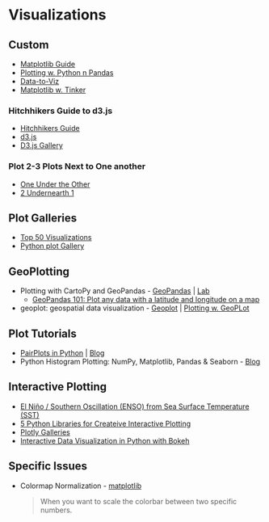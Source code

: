 # Visualizations


## Custom

* [Matplotlib Guide](https://matplotlib.org/3.1.1/tutorials/introductory/usage.html)
* [Plotting w. Python n Pandas](https://www.shanelynn.ie/plotting-with-python-and-pandas-libraries-for-data-visualisation/)
* [Data-to-Viz](https://www.data-to-viz.com/)
* [Matplotlib w. Tinker](https://datatofish.com/matplotlib-charts-tkinter-gui/)

### Hitchhikers Guide to d3.js

* [Hitchhikers Guide](https://medium.com/@enjalot/the-hitchhikers-guide-to-d3-js-a8552174733a)
* [d3.js](https://www.fullstackpython.com/d3-js.html)
* [D3.js Gallery](https://www.d3-graph-gallery.com/interactivity.html)


### Plot 2-3 Plots Next to One another

* [One Under the Other](https://python-graph-gallery.com/24-histogram-with-a-boxplot-on-top-seaborn/)
* [2 Undernearth 1](https://realpython.com/python-matplotlib-guide/)

## Plot Galleries

* [Top 50 Visualizations](https://www.machinelearningplus.com/plots/top-50-matplotlib-visualizations-the-master-plots-python/#6.-Marginal-Histogram)
* [Python plot Gallery](https://python-graph-gallery.com/)

## GeoPlotting

* Plotting with CartoPy and GeoPandas - [GeoPandas](http://geopandas.org/gallery/cartopy_convert.html) | [Lab](http://darribas.org/gds15/content/labs/lab_03.html)
  * [GeoPandas 101: Plot any data with a latitude and longitude on a map](https://towardsdatascience.com/geopandas-101-plot-any-data-with-a-latitude-and-longitude-on-a-map-98e01944b972)
* geoplot: geospatial data visualization - [Geoplot](https://residentmario.github.io/geoplot/index.html) | [Plotting w. GeoPLot](http://geopandas.org/gallery/plotting_with_geoplot.html)


## Plot Tutorials

* [PairPlots in Python](https://praison.com/2019/08/pairplots-in-python/) | [Blog](https://towardsdatascience.com/visualizing-data-with-pair-plots-in-python-f228cf529166)
* Python Histogram Plotting: NumPy, Matplotlib, Pandas & Seaborn - [Blog](https://realpython.com/python-histograms/)


## Interactive Plotting

* [El Niño / Southern Oscillation (ENSO) from Sea Surface Temperature (SST)](https://github.com/NCAR/ncar-python-tutorial/blob/master/notebooks/workflows/noaa_ersst_variability/noaa_ersst_variability.ipynb)
* [5 Python Libraries for Createive Interactive Plotting](https://mode.com/blog/python-interactive-plot-libraries)
* [Plotly Galleries](https://plot.ly/python/)
* [Interactive Data Visualization in Python with Bokeh](https://realpython.com/python-data-visualization-bokeh/)

## Specific Issues


* Colormap Normalization - [matplotlib](https://matplotlib.org/3.1.1/tutorials/colors/colormapnorms.html)
  > When you want to scale the colorbar between two specific numbers.